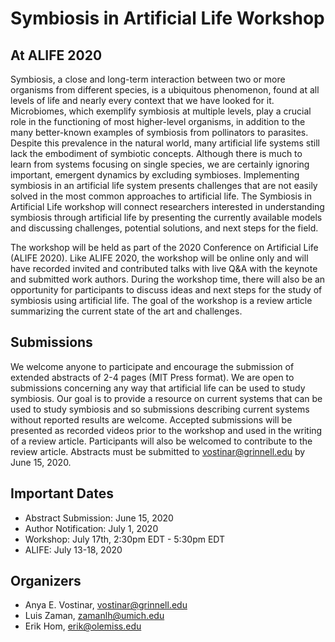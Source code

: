 # Symbiosis in Artificial Life Workshop
## At ALIFE 2020

Symbiosis, a close and long-term interaction between two or more organisms from different species, is a ubiquitous phenomenon, found at all levels of life and nearly every context that we have looked for it. Microbiomes, which exemplify symbiosis at multiple levels, play a crucial role in the functioning of most higher-level organisms, in addition to the many better-known examples of symbiosis from pollinators to parasites. Despite this prevalence in the natural world, many artificial life systems still lack the embodiment of symbiotic concepts. Although there is much to learn from systems focusing on single species, we are certainly ignoring important, emergent dynamics by excluding symbioses. Implementing symbiosis in an artificial life system presents challenges that are not easily solved in the most common approaches to artificial life. The Symbiosis in Artificial Life workshop will connect researchers interested in understanding symbiosis through artificial life by presenting the currently available models and discussing challenges, potential solutions, and next steps for the field.

The workshop will be held as part of the 2020 Conference on Artificial Life (ALIFE 2020). Like ALIFE 2020, the workshop will be online only and will have recorded invited and contributed talks with live Q&A with the keynote and submitted work authors. During the workshop time, there will also be an opportunity for participants to discuss ideas and next steps for the study of symbiosis using artificial life. The goal of the workshop is a review article summarizing the current state of the art and challenges.

## Submissions
We welcome anyone to participate and encourage the submission of extended abstracts of 2-4 pages (MIT Press format). We are open to submissions concerning any way that artificial life can be used to study symbiosis. Our goal is to provide a resource on current systems that can be used to study symbiosis and so submissions describing current systems without reported results are welcome. Accepted submissions will be presented as recorded videos prior to the workshop and used in the writing of a review article. Participants will also be welcomed to contribute to the review article. Abstracts must be submitted to vostinar@grinnell.edu by June 15, 2020. 

## Important Dates
* Abstract Submission: June 15, 2020
* Author Notification: July 1, 2020
* Workshop: July 17th, 2:30pm EDT - 5:30pm EDT
* ALIFE: July 13-18, 2020

## Organizers
* Anya E. Vostinar, vostinar@grinnell.edu
* Luis Zaman, zamanlh@umich.edu
* Erik Hom, erik@olemiss.edu 

